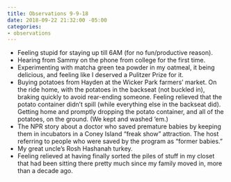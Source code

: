 ```yaml
---
title: Observations 9-9-18
date: 2018-09-22 21:32:00 -05:00
categories:
- observations
---
```


- Feeling stupid for staying up till 6AM (for no fun/productive reason).
- Hearing from Sammy on the phone from college for the first time.
- Experimenting with matcha green tea powder in my oatmeal, it being delicious, and feeling like I deserved a Pulitzer Prize for it.
- Buying potatoes from Hayden at the Wicker Park farmers’ market. On the ride home, with the potatoes in the backseat (not buckled in), braking quickly to avoid rear-ending someone. Feeling relieved that the potato container didn’t spill (while everything else in the backseat did). Getting home and promptly dropping the potato container, and all of the potatoes, on the ground. (We kept and washed ‘em.)
- The NPR story about a doctor who saved premature babies by keeping them in incubators in a Coney Island “freak show” attraction. The host referring to people who were saved by the program as “former babies.”
- My great uncle’s Rosh Hashanah turkey.
- Feeling relieved at having finally sorted the piles of stuff in my closet that had been sitting there pretty much since my family moved in, more than a decade ago.
